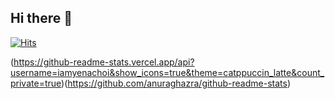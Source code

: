 ## Hi there 👋

<!--
**iamyenachoi/iamyenachoi** is a ✨ _special_ ✨ repository because its `README.md` (this file) appears on your GitHub profile.

Here are some ideas to get you started:

- 🔭 I’m currently working on ...
- 🌱 I’m currently learning ...
- 👯 I’m looking to collaborate on ...
- 🤔 I’m looking for help with ...
- 💬 Ask me about ...
- 📫 How to reach me: ...
- 😄 Pronouns: ...
- ⚡ Fun fact: ...
-->
[![Hits](https://hits.seeyoufarm.com/api/count/incr/badge.svg?url=https%3A%2F%2Fgithub.com%2Fiamyenachoi%2Fhit-counter&count_bg=%2379E5CB&title_bg=%23555555&icon=&icon_color=%23E7E7E7&title=hits&edge_flat=false)](https://hits.seeyoufarm.com)

(https://github-readme-stats.vercel.app/api?username=iamyenachoi&show_icons=true&theme=catppuccin_latte&count_private=true)(https://github.com/anuraghazra/github-readme-stats)
